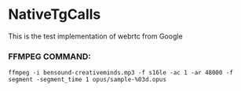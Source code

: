 # NativeTgCalls
This is the test implementation of webrtc from Google

### FFMPEG COMMAND:
`ffmpeg -i bensound-creativeminds.mp3 -f s16le -ac 1 -ar 48000 -f segment -segment_time 1 opus/sample-%03d.opus`